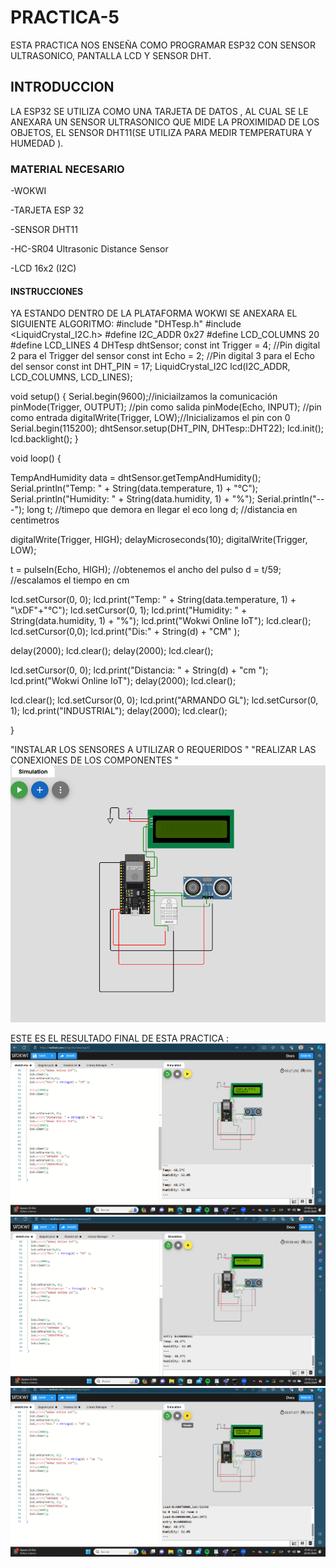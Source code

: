 # PRACTICA-5
ESTA PRACTICA NOS ENSEÑA COMO PROGRAMAR ESP32 CON SENSOR ULTRASONICO, PANTALLA LCD Y SENSOR DHT.

## INTRODUCCION 
LA ESP32 SE UTILIZA COMO UNA TARJETA DE DATOS , AL CUAL SE LE ANEXARA UN SENSOR ULTRASONICO QUE MIDE LA PROXIMIDAD DE LOS OBJETOS, EL SENSOR DHT11(SE UTILIZA PARA MEDIR TEMPERATURA Y HUMEDAD ).
### MATERIAL NECESARIO 

-WOKWI

-TARJETA ESP 32

-SENSOR DHT11

-HC-SR04 Ultrasonic Distance Sensor

-LCD 16x2 (I2C)

#### INSTRUCCIONES
YA ESTANDO DENTRO DE LA PLATAFORMA WOKWI SE ANEXARA EL SIGUIENTE ALGORITMO:
#include "DHTesp.h"
#include <LiquidCrystal_I2C.h>
#define I2C_ADDR    0x27
#define LCD_COLUMNS 20
#define LCD_LINES   4
DHTesp dhtSensor;
const int Trigger = 4;   //Pin digital 2 para el Trigger del sensor
const int Echo = 2;   //Pin digital 3 para el Echo del sensor
const int DHT_PIN = 17;
LiquidCrystal_I2C lcd(I2C_ADDR, LCD_COLUMNS, LCD_LINES);

void setup() {
  Serial.begin(9600);//iniciailzamos la comunicación
  pinMode(Trigger, OUTPUT); //pin como salida
  pinMode(Echo, INPUT);  //pin como entrada
  digitalWrite(Trigger, LOW);//Inicializamos el pin con 0
   Serial.begin(115200);
  dhtSensor.setup(DHT_PIN, DHTesp::DHT22);
  lcd.init();
  lcd.backlight();
}

void loop()
{

  TempAndHumidity  data = dhtSensor.getTempAndHumidity();
  Serial.println("Temp: " + String(data.temperature, 1) + "°C");
  Serial.println("Humidity: " + String(data.humidity, 1) + "%");
  Serial.println("---"); 
  long t; //timepo que demora en llegar el eco
  long d; //distancia en centimetros
 
  digitalWrite(Trigger, HIGH);
  delayMicroseconds(10);
  digitalWrite(Trigger, LOW);

  t = pulseIn(Echo, HIGH); //obtenemos el ancho del pulso
  d = t/59;             //escalamos el tiempo en cm

  lcd.setCursor(0, 0);
  lcd.print("Temp: " + String(data.temperature, 1) + "\xDF"+"°C");
  lcd.setCursor(0, 1);
  lcd.print("Humidity: " + String(data.humidity, 1) + "%");
  lcd.print("Wokwi Online IoT");
  lcd.clear();
  lcd.setCursor(0,0);
  lcd.print("Dis:" + String(d) + "CM" );

  delay(2000);
  lcd.clear();
  delay(2000);
  lcd.clear();


 

  lcd.setCursor(0, 0);
  lcd.print("Distancia: " + String(d) + "cm  ");
  lcd.print("Wokwi Online IoT");
  delay(2000);
  lcd.clear();

  
  

  lcd.clear();
  lcd.setCursor(0, 0);
  lcd.print("ARMANDO  GL");
  lcd.setCursor(0, 1);
  lcd.print("INDUSTRIAL");
  delay(2000);
  lcd.clear();

}

"INSTALAR LOS SENSORES A UTILIZAR O REQUERIDOS "
"REALIZAR LAS CONEXIONES DE LOS COMPONENTES "
![](https://github.com/ArmandoGl98/PRACTICA-5/blob/main/Captura%20de%20pantalla%202024-01-22%20201215.png)

ESTE ES EL RESULTADO FINAL DE ESTA PRACTICA :
![](https://github.com/ArmandoGl98/PRACTICA-5/blob/main/Captura%20de%20pantalla%202024-01-22%20194635.png)
![](https://github.com/ArmandoGl98/PRACTICA-5/blob/main/Captura%20de%20pantalla%202024-01-22%20194546.png)
![](https://github.com/ArmandoGl98/PRACTICA-5/blob/main/Captura%20de%20pantalla%202024-01-22%20194532.png)
